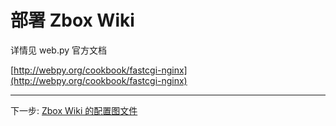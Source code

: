 # 部署 Zbox Wiki

详情见 web.py 官方文档

[http://webpy.org/cookbook/fastcgi-nginx](http://webpy.org/cookbook/fastcgi-nginx)


 
----

下一步: [Zbox Wiki 的配置图文件](zbox-wiki-config-file)


